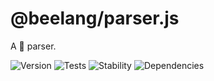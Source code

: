 # @beelang/parser.js

A :bee: parser.

![Version][BADGE_VERSION]
![Tests][BADGE_TRAVIS]
![Stability][BADGE_STABILITY]
![Dependencies][BADGE_DEPENDENCY]


[BADGE_TRAVIS]: https://img.shields.io/travis/beelang/parser.js.svg?maxAge=2592000&style=flat-square
[BADGE_VERSION]: https://img.shields.io/npm/v/@beelang/parser.svg?maxAge=2592000&style=flat-square
[BADGE_STABILITY]: https://img.shields.io/badge/stability-strong-green.svg?maxAge=2592000&style=flat-square
[BADGE_DEPENDENCY]: https://img.shields.io/david/beelang/parser.js.svg?maxAge=2592000&style=flat-square
